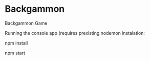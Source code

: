 # Backgammon

Backgammon Game

Running the console app (requires prexisting nodemon instalation:

npm install

npm start
